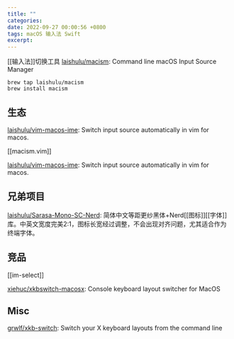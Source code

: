 ```yaml
---
title: ""
categories: 
date: 2022-09-27 00:00:56 +0800
tags: macOS 输入法 Swift
excerpt: 
---
```


[[输入法]]切换工具
[laishulu/macism](https://github.com/laishulu/macism/): Command line macOS Input Source Manager




```shell
brew tap laishulu/macism
brew install macism
```


## 生态

[laishulu/vim-macos-ime](https://github.com/laishulu/vim-macos-ime): Switch input source automatically in vim for macos.

[[macism.vim]]

[laishulu/vim-macos-ime](https://github.com/laishulu/vim-macos-ime): Switch input source automatically in vim for macos.


## 兄弟项目



[laishulu/Sarasa-Mono-SC-Nerd](https://github.com/laishulu/Sarasa-Mono-SC-Nerd): 简体中文等距更纱黑体+Nerd[[图标]][[字体]]库。中英文宽度完美2:1，图标长宽经过调整，不会出现对齐问题，尤其适合作为终端字体。


## 竞品

[[im-select]]

[xiehuc/xkbswitch-macosx](https://github.com/xiehuc/xkbswitch-macosx): Console keyboard layout switcher for MacOS

## Misc


[grwlf/xkb-switch](https://github.com/grwlf/xkb-switch): Switch your X keyboard layouts from the command line











